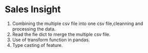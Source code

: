 # Sales Insight
  1. Combining the multiple csv file into one csv file,cleanning and processing the data.
  2. Read the fie dict to merge the multiple csv file.
  3. Use of transform function in pandas.
  4. Type casting of feature.

